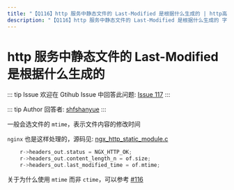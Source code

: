 ```yaml
---
title: "【Q116】http 服务中静态文件的 Last-Modified 是根据什么生成的 | http高频面试题"
description: "【Q116】http 服务中静态文件的 Last-Modified 是根据什么生成的 字节跳动面试题、阿里腾讯面试题、美团小米面试题。"
---
```


# http 服务中静态文件的 Last-Modified 是根据什么生成的

::: tip Issue
欢迎在 Gtihub Issue 中回答此问题: [Issue 117](https://github.com/shfshanyue/Daily-Question/issues/117)
:::

::: tip Author
回答者: [shfshanyue](https://github.com/shfshanyue)
:::

一般会选文件的 `mtime`，表示文件内容的修改时间

`nginx` 也是这样处理的，源码见: [ngx_http_static_module.c](https://github.com/nginx/nginx/blob/4bf4650f2f10f7bbacfe7a33da744f18951d416d/src/http/modules/ngx_http_static_module.c#L217)

```c
    r->headers_out.status = NGX_HTTP_OK;
    r->headers_out.content_length_n = of.size;
    r->headers_out.last_modified_time = of.mtime;
```

关于为什么使用 `mtime` 而非 `ctime`，可以参考 [#116](https://github.com/shfshanyue/Daily-Question/issues/117)
